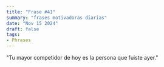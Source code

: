 ```yaml
---
title: "Frase #41"
summary: "frases motivadoras diarias"
date: "Nov 15 2024"
draft: false
tags:
- Phrases
---
```


"Tu mayor competidor de hoy es la persona que fuiste ayer."

